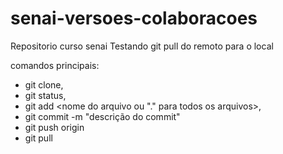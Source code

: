 # senai-versoes-colaboracoes
Repositorio curso senai
Testando git pull do remoto para o local

comandos principais:

- git clone,
- git status,
- git add <nome do arquivo ou "." para todos os arquivos>,
- git commit -m "descrição do commit"
- git push origin <nome da branch>
- git pull

